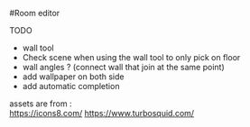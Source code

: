 #Room editor

TODO
- wall tool
- Check scene when using the wall tool to only pick on floor
- wall angles ? (connect wall that join at the same point)
- add wallpaper on both side
- add automatic completion 

assets are from :    
https://icons8.com/
https://www.turbosquid.com/